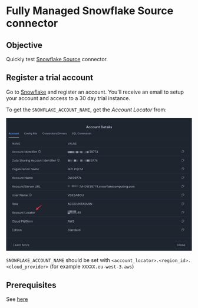 # Fully Managed Snowflake Source connector

## Objective

Quickly test [Snowflake Source](https://docs.confluent.io/cloud/current/connectors/cc-snowflake-source/cc-snowflake-source.html) connector.

## Register a trial account

Go to [Snowflake](https://www.snowflake.com) and register an account. You'll receive an email to setup your account and access to a 30 day trial instance.

To get the `SNOWFLAKE_ACCOUNT_NAME`, get the *Account Locator* from:

![ui](ui.png)

`SNOWFLAKE_ACCOUNT_NAME` should be set with `<account_locator>.<region_id>.<cloud_provider>` (for example `XXXXX.eu-west-3.aws`)

## Prerequisites

See [here](https://kafka-docker-playground.io/#/how-to-use?id=%f0%9f%8c%a4%ef%b8%8f-confluent-cloud-examples)


